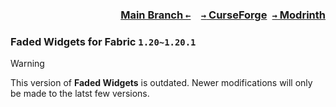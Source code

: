 ### <p align=right>[Main Branch `←`](https://github.com/KrLite/Mod.Faded-Widgets)&emsp;[`→` CurseForge](https://www.curseforge.com/minecraft/mc-mods/faded-widgets)&ensp;[`→` Modrinth](https://modrinth.com/mod/faded-widgets)</p>

### Faded Widgets for Fabric `1.20~1.20.1`

> [!WARNING]
> This version of **Faded Widgets** is outdated. Newer modifications will only be made to the latst few versions.
